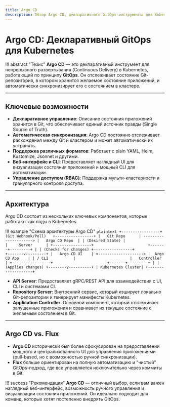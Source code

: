 ```yaml
---
title: Argo CD
description: Обзор Argo CD, декларативного GitOps-инструмента для Kubernetes.
---
```


# Argo CD: Декларативный GitOps для Kubernetes

!!! abstract "Тезис"
    **Argo CD** — это декларативный инструмент для непрерывного развертывания (Continuous Delivery) в Kubernetes, работающий по принципу **GitOps**. Он отслеживает состояние Git-репозитория, в котором хранится желаемое состояние приложений, и автоматически синхронизирует его с состоянием в кластере.

---

## Ключевые возможности

-   **Декларативное управление**: Описание состояния приложений хранится в Git, что обеспечивает единый источник правды (Single Source of Truth).
-   **Автоматическая синхронизация**: Argo CD постоянно отслеживает расхождения между Git и кластером и может автоматически их устранять.
-   **Поддержка различных форматов**: Работает с plain YAML, Helm, Kustomize, Jsonnet и другими.
-   **Веб-интерфейс и CLI**: Предоставляет наглядный UI для визуализации состояния приложений и мощный CLI для автоматизации.
-   **Управление доступом (RBAC)**: Поддержка мульти-кластерности и гранулярного контроля доступа.

---

## Архитектура

Argo CD состоит из нескольких ключевых компонентов, которые работают как поды в Kubernetes.

!!! example "Схема архитектуры Argo CD"
    ```plaintext
    +-----------------+   (Git Webhook/Poll)   +-----------------+
    |   Git Repo      | ---------------------> |   Argo CD Repo  |
    | (Desired State) |                        |     Server      |
    +-----------------+                        +-------+---------+
                                                       |
                                                       | (Checks for changes)
    +-----------------+                        +-------v---------+
    |   Argo CD UI    | <--------------------> |  Argo CD App    |
    | / CLI           |                        |   Controller    |
    +-----------------+                        +-------+---------+
                                                       |
                                                       | (Applies changes)
                                              +--------v----------+
                                              | Kubernetes Cluster|
                                              +-------------------+
    ```

-   **API Server**: Предоставляет gRPC/REST API для взаимодействия с UI, CLI и системами CI.
-   **Repository Server**: Внутренний сервис, который кэширует локально Git-репозитории и генерирует манифесты Kubernetes.
-   **Application Controller**: Основной компонент, который отслеживает запущенные приложения и сравнивает их текущее состояние с желаемым состоянием в Git.

---

## Argo CD vs. Flux

-   **Argo CD** исторически был более сфокусирован на предоставлении мощного и централизованного UI для управления приложениями (pull-based, но с возможностью ручной синхронизации).
-   **Flux** больше ориентирован на полную автоматизацию и "чистый" GitOps-подход, где все управляется исключительно через коммиты в Git.

!!! success "Рекомендация"
    **Argo CD** — отличный выбор, если вам важен наглядный веб-интерфейс, возможность ручного управления и визуализации состояния приложений. Он идеально подходит для команд, которые хотят постепенно внедрять GitOps.
